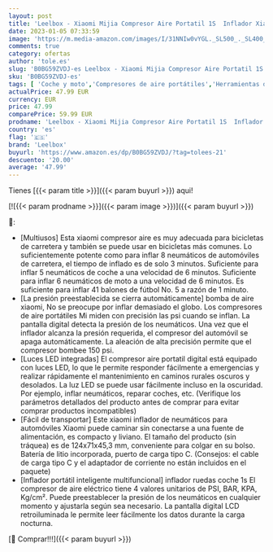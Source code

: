 ```yaml
---
layout: post
title: 'Leelbox - Xiaomi Mijia Compresor Aire Portatil 1S  Inflador Xiaomi 150 PSI con Batería Recargable de 2000 mAh  Mini Compresor Aire Portátil con Sensor de Presión con LED para Coche  Bicicleta  Moto  Pelota'
date: 2023-01-05 07:33:59
image: 'https://m.media-amazon.com/images/I/31NNIw0vYGL._SL500_._SL400_.jpg'
comments: true
category: ofertas
author: 'tole.es'
slug: 'B0BG59ZVDJ-es Leelbox - Xiaomi Mijia Compresor Aire Portatil 1S Inflador...'
sku: 'B0BG59ZVDJ-es'
tags: [ 'Coche y moto','Compresores de aire portátiles','Herramientas de neumáticos y ruedas','Herramientas para coche','bicicleta','leelbox','🇪🇸', ]
actualPrice: 47.99 EUR
currency: EUR
price: 47.99
comparePrice: 59.99 EUR
prodname: 'Leelbox - Xiaomi Mijia Compresor Aire Portatil 1S  Inflador Xiaomi 150 PSI con Batería Recargable de 2000 mAh  Mini Compresor Aire Portátil con Sensor de Presión con LED para Coche  Bicicleta  Moto  Pelota'
country: 'es'
flag: '🇪🇸'
brand: 'Leelbox'
buyurl: 'https://www.amazon.es/dp/B0BG59ZVDJ/?tag=tolees-21'
descuento: '20.00'
average: '47.99'
---
```


Tienes [{{< param title >}}]({{< param buyurl >}}) aqui!

[![{{< param prodname >}}]({{< param image >}})]({{< param buyurl >}})

🔎:

- [Multiusos] Esta xiaomi compresor aire es muy adecuada para bicicletas de carretera y también se puede usar en bicicletas más comunes. Lo suficientemente potente como para inflar 8 neumáticos de automóviles de carretera, el tiempo de inflado es de solo 3 minutos. Suficiente para inflar 5 neumáticos de coche a una velocidad de 6 minutos. Suficiente para inflar 6 neumáticos de moto a una velocidad de 6 minutos. Es suficiente para inflar 41 balones de fútbol No. 5 a razón de 1 minuto.
- [La presión preestablecida se cierra automáticamente] bomba de aire xiaomi, No se preocupe por inflar demasiado el globo. Los compresores de aire portátiles Mi miden con precisión las psi cuando se inflan. La pantalla digital detecta la presión de los neumáticos. Una vez que el inflador alcanza la presión requerida, el compresor del automóvil se apaga automáticamente. La aleación de alta precisión permite que el compresor bombee 150 psi.
- [Luces LED integradas] El compresor aire portatil digital está equipado con luces LED, lo que le permite responder fácilmente a emergencias y realizar rápidamente el mantenimiento en caminos rurales oscuros y desolados. La luz LED se puede usar fácilmente incluso en la oscuridad. Por ejemplo, inflar neumáticos, reparar coches, etc. (Verifique los parámetros detallados del producto antes de comprar para evitar comprar productos incompatibles)
- [Fácil de transportar] Este xiaomi inflador de neumáticos para automóviles Xiaomi puede caminar sin conectarse a una fuente de alimentación, es compacto y liviano. El tamaño del producto (sin tráquea) es de 124x71x45,3 mm, conveniente para colgar en su bolso. Batería de litio incorporada, puerto de carga tipo C. (Consejos: el cable de carga tipo C y el adaptador de corriente no están incluidos en el paquete)
- [Inflador portátil inteligente multifuncional] inflador ruedas coche 1s El compresor de aire eléctrico tiene 4 valores unitarios de PSI, BAR, KPA, Kg/cm². Puede preestablecer la presión de los neumáticos en cualquier momento y ajustarla según sea necesario. La pantalla digital LCD retroiluminada le permite leer fácilmente los datos durante la carga nocturna.

[🛒 Comprar!!!]({{< param buyurl >}})
